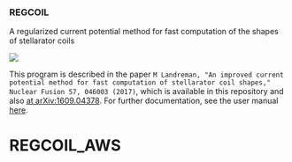 ### REGCOIL

A regularized current potential method for fast computation of the shapes of stellarator coils

![](https://github.com/landreman/regcoil/blob/master/manual/m20170111_01_compareNescoilToRegcoilCoils.png)

This program is described in the paper 
`M Landreman, "An improved current potential method for fast computation of stellarator coil shapes," Nuclear Fusion 57, 046003 (2017)`,
which is available in this repository and also [at arXiv:1609.04378](https://arxiv.org/pdf/1609.04378.pdf).
For further documentation, see the user manual [here](http://landreman.github.io/regcoil/regcoilManual.pdf).
# REGCOIL_AWS
